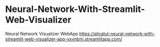 # Neural-Network-With-Streamlit-Web-Visualizer
Neural Network Visualizer WebApp
https://ahratul-neural-network-with-streamlit-web-visualizer-app-xxvnbm.streamlitapp.com/
